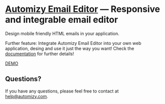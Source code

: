 [Automizy Email Editor](http://editor.automizy.com/) — Responsive and integrable email editor
==============================================================================================

Design mobile friendly HTML emails in your application.

Further feature: Integrate Automizy Email Editor into your own web application, desing and use it just the way you want!
Check the [documentation](http://developers.automizy.com/emaileditor) for further details!

[DEMO](http://emaileditor.automizy.com/)


Questions?
----------
If you have any questions, please feel free to contact at help@automizy.com.
